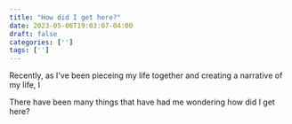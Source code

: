 ```yaml
---
title: "How did I get here?"
date: 2023-05-06T19:03:07-04:00
draft: false
categories: ['']
tags: ['']
---
```


Recently, as I've been pieceing my life together and creating a narrative of my life, I 

There have been many things that have had me wondering how did I get here?
